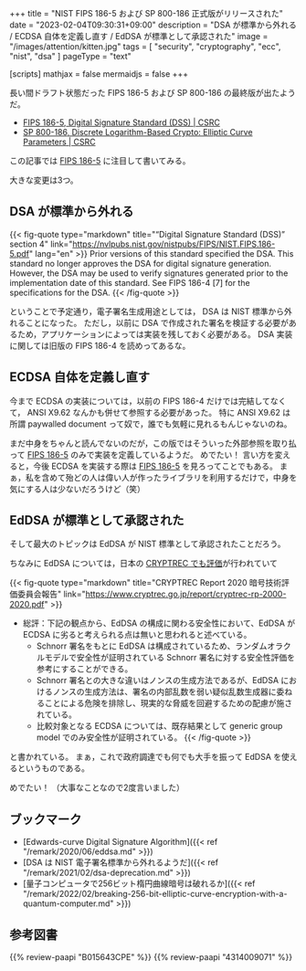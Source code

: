 +++
title = "NIST FIPS 186-5 および SP 800-186 正式版がリリースされた"
date =  "2023-02-04T09:30:31+09:00"
description = "DSA が標準から外れる / ECDSA 自体を定義し直す / EdDSA が標準として承認された"
image = "/images/attention/kitten.jpg"
tags = [ "security", "cryptography", "ecc", "nist", "dsa" ]
pageType = "text"

[scripts]
  mathjax = false
  mermaidjs = false
+++

長い間ドラフト状態だった FIPS 186-5 および SP 800-186 の最終版が出たようだ。

- [FIPS 186-5, Digital Signature Standard (DSS) | CSRC](https://csrc.nist.gov/publications/detail/fips/186/5/final)
- [SP 800-186, Discrete Logarithm-Based Crypto: Elliptic Curve Parameters | CSRC](https://csrc.nist.gov/publications/detail/sp/800-186/final)

この記事では [FIPS 186-5] に注目して書いてみる。

大きな変更は3つ。

## DSA が標準から外れる

{{< fig-quote type="markdown" title="“Digital Signature Standard (DSS)” section 4" link="https://nvlpubs.nist.gov/nistpubs/FIPS/NIST.FIPS.186-5.pdf" lang="en" >}}
Prior versions of this standard specified the DSA. This standard no longer approves the DSA for digital signature generation. However, the DSA may be used to verify signatures generated prior to the implementation date of this standard. See FIPS 186-4 [7] for the specifications for the DSA.
{{< /fig-quote >}}

ということで予定通り，電子署名生成用途としては， DSA は NIST 標準から外れることになった。
ただし，以前に DSA で作成された署名を検証する必要があるため，アプリケーションによっては実装を残しておく必要がある。
DSA 実装に関しては旧版の FIPS 186-4 を読めってあるな。

## ECDSA 自体を定義し直す

今まで ECDSA の実装については，以前の FIPS 186-4 だけでは完結してなくて， ANSI X9.62 なんかも併せて参照する必要があった。
特に ANSI X9.62 は所謂 paywalled document って奴で，誰でも気軽に見れるもんじゃないのね。

まだ中身をちゃんと読んでないのだが，この版ではそういった外部参照を取り払って [FIPS 186-5] のみで実装を定義しているようだ。
めでたい！ 言い方を変えると，今後 ECDSA を実装する際は [FIPS 186-5] を見ろってことでもある。
まぁ，私を含めて殆どの人は偉い人が作ったライブラリを利用するだけで，中身を気にする人は少ないだろうけど（笑）

## EdDSA が標準として承認された

そして最大のトピックは EdDSA が NIST 標準として承認されたことだろう。

ちなみに EdDSA については，日本の [CRYPTREC でも評価](https://www.cryptrec.go.jp/topics/cryptrec_20211012_c20report.html "CRYPTREC | CRYPTREC Report 2020")が行われていて

{{< fig-quote type="markdown" title="CRYPTREC Report 2020 暗号技術評価委員会報告" link="https://www.cryptrec.go.jp/report/cryptrec-rp-2000-2020.pdf" >}}
- 総評：下記の観点から、EdDSA の構成に関わる安全性において、EdDSA が ECDSA に劣ると考えられる点は無いと思われると述べている。
  - Schnorr 署名をもとに EdDSA は構成されているため、ランダムオラクルモデルで安全性が証明されている Schnorr 署名に対する安全性評価を参考にすることができる。
  - Schnorr 署名との大きな違いはノンスの生成方法であるが、EdDSA におけるノンスの生成方法は、署名の内部乱数を弱い疑似乱数生成器に委ねることによる危険を排除し、現実的な脅威を回避するための配慮が施されている。
  - 比較対象となる ECDSA については、既存結果として generic group model でのみ安全性が証明されている。
{{< /fig-quote >}}

と書かれている。
まぁ，これで政府調達でも何でも大手を振って EdDSA を使えるというものである。

めでたい！ （大事なことなので2度言いました）

## ブックマーク

- [Edwards-curve Digital Signature Algorithm]({{< ref "/remark/2020/06/eddsa.md" >}})
- [DSA は NIST 電子署名標準から外れるようだ]({{< ref "/remark/2021/02/dsa-deprecation.md" >}})
- [量子コンピュータで256ビット楕円曲線暗号は破れるか]({{< ref "/remark/2022/02/breaking-256-bit-elliptic-curve-encryption-with-a-quantum-computer.md" >}})

[FIPS 186-5]: https://csrc.nist.gov/publications/detail/fips/186/5/final "FIPS 186-5, Digital Signature Standard (DSS) | CSRC"

## 参考図書

{{% review-paapi "B015643CPE" %}} <!-- 暗号技術入門 第3版 -->
{{% review-paapi "4314009071" %}} <!-- 暗号化 プライバシーを救った反乱者たち -->
